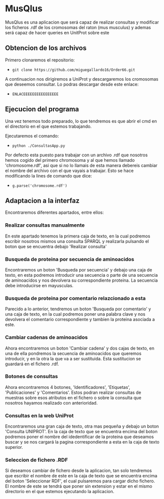 # MusQlus

MusQlus es una aplicacion que será capaz de realizar consultas y modificar los ficheros .rdf de los cromosomas del raton (mus musculus) y ademas será capaz de hacer queries en UnitProt sobre este

## Obtencion de los archivos

Primero clonaremos el repositorio:

* `git clone https://github.com/miguegallardo16/Order66.git`

A continuacion nos dirigiremos a UniProt y descargaremos los cromosomas que deseemos consultar.
Lo podras descargar desde este enlace:

* `ENLACEEEEEEEEEEEEEEEE`

## Ejecucion del programa

Una vez tenemos todo preparado, lo que tendremos es que abrir el cmd en el directorio en el que estemos trabajando.

Ejecutaremos el comando:

* `python ./ConsultasApp.py`

Por defecto esta puesto para trabajar con un archivo .rdf que nosotros hemos cogido del primero chromosoma y al que hemos llamado 'chromosome.rdf', asi que si no lo llamais de esta manera debereis cambiar el nombre del archivo con el que vayais a trabajar. Esto se hace modificando la lines de comando que dice:

* `g.parse('chromosome.rdf')`

## Adaptacion a la interfaz

Encontraremos diferentes apartados, entre ellos:

### Realizar consultas manualmente

En este apartado tenemos la primera caja de texto, en la cual podremos escribir nosotros mismos una consulta SPARQL y realizarla pulsando el boton que se encuentra debajo 'Realizar consulta'

### Busqueda de proteina por secuencia de aminoacidos

Encontraremos un boton 'Busqueda por secuencia' y debajo una caja de texto, en esta podremos introducir una secuencia o parte de una secuencia de aminoacidos y nos devolvera su correspondiente proteina. La secuencia debe introducirse en mayusculas.

### Busqueda de proteina por comentario relazcionado a esta

Parecido a lo anterior, tendremos un boton 'Busqueda por comentario' y una caja de texto, en la cual podremos poner una palabra clave y nos devolvera el comentario correspondiente y tambien la proteina asociada a este.

### Cambiar cadenas de aminoacidos

Ahora encontraremos un boton 'Cambiar cadena' y dos cajas de texto, en una de ella pondremos la secuencia de aminoacidos que queremos introducir, y en la otra la que va a ser sustituida. Esta sustitucion se guardará en el fichero .rdf.

### Botones de consultas

Ahora encontraremos 4 botones, 'Identificadores', 'Etiquetas', 'Publicaciones' y 'Comentarios'.
Estos podran realizar consultas de muestras sobre esos atributos en el fichero o sobre la consulta que nosotros hayamos realizado con anterioridad.

### Consultas en la web UniProt

Encontraremos una gran caja de texto, otra mas pequeña y debajo un boton 'Consulta UNIPROT'. En la caja de texto que se encuentra encima del boton podremos poner el nombre del idedentificar de la proteina que deseamos buscar y se nos cargará la pagina correspondiente a esta en la caja de texto superior.

### Seleccion de fichero .RDF

Si deseamos cambiar de fichero desde la aplicacion, tan solo tendremos que escribir el nombre de este en la caja de texto que se encuentra encima del boton 'Seleccionar RDF', el cual pulsaremos para cargar dicho fichero. El nombre de este se tendrá que poner sin extension y estar en el mismo directorio en el que estemos ejecutando la aplicacion.